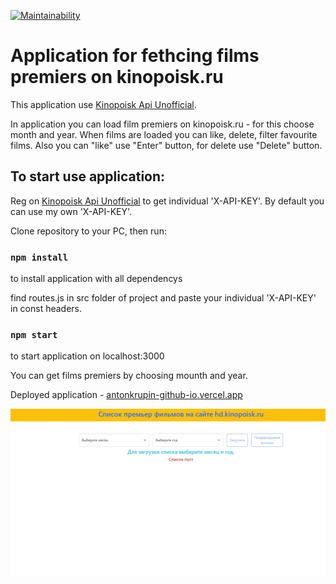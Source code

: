 [![Maintainability](https://api.codeclimate.com/v1/badges/3a6aaf6ecbae5678d3d1/maintainability)](https://codeclimate.com/github/antonkrupin/antonkrupin.github.io/maintainability)
# Application for fethcing films premiers on kinopoisk.ru

This application use [Kinopoisk Api Unofficial](https://kinopoiskapiunofficial.tech/).

In application you can load film premiers on kinopoisk.ru - for this choose month and year. When films are loaded you can like, delete, filter favourite films. Also you can "like" use "Enter" button, for delete use "Delete" button.

## To start use application:

Reg on [Kinopoisk Api Unofficial](https://kinopoiskapiunofficial.tech/) to get individual 'X-API-KEY'.
By default you can use my own 'X-API-KEY'.

Clone repository to your PC, then run: 

### `npm install`

to install application with all dependencys

find routes.js in src folder of project and paste your individual 'X-API-KEY' in const headers.

### `npm start`

to start application on localhost:3000

You can get films premiers by choosing mounth and year.

Deployed application - [antonkrupin-github-io.vercel.app](https://antonkrupin-github-io.vercel.app/)

![Image alt](https://github.com/antonkrupin/antonkrupin.github.io/raw/master/screenshots/1.jpg)
